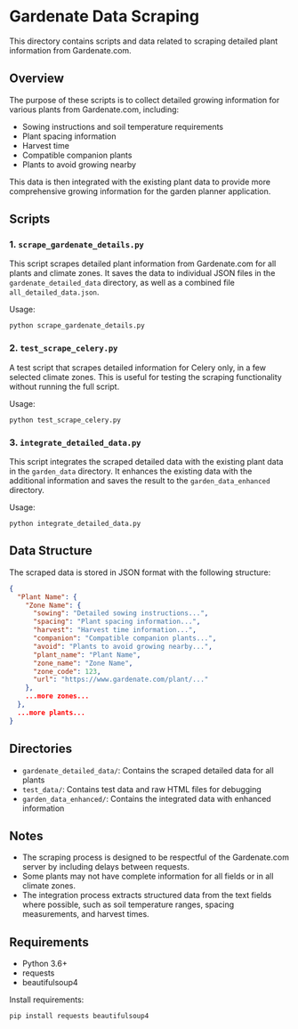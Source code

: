 # Gardenate Data Scraping

This directory contains scripts and data related to scraping detailed plant information from Gardenate.com.

## Overview

The purpose of these scripts is to collect detailed growing information for various plants from Gardenate.com, including:

- Sowing instructions and soil temperature requirements
- Plant spacing information
- Harvest time
- Compatible companion plants
- Plants to avoid growing nearby

This data is then integrated with the existing plant data to provide more comprehensive growing information for the garden planner application.

## Scripts

### 1. `scrape_gardenate_details.py`

This script scrapes detailed plant information from Gardenate.com for all plants and climate zones. It saves the data to individual JSON files in the `gardenate_detailed_data` directory, as well as a combined file `all_detailed_data.json`.

Usage:
```
python scrape_gardenate_details.py
```

### 2. `test_scrape_celery.py`

A test script that scrapes detailed information for Celery only, in a few selected climate zones. This is useful for testing the scraping functionality without running the full script.

Usage:
```
python test_scrape_celery.py
```

### 3. `integrate_detailed_data.py`

This script integrates the scraped detailed data with the existing plant data in the `garden_data` directory. It enhances the existing data with the additional information and saves the result to the `garden_data_enhanced` directory.

Usage:
```
python integrate_detailed_data.py
```

## Data Structure

The scraped data is stored in JSON format with the following structure:

```json
{
  "Plant Name": {
    "Zone Name": {
      "sowing": "Detailed sowing instructions...",
      "spacing": "Plant spacing information...",
      "harvest": "Harvest time information...",
      "companion": "Compatible companion plants...",
      "avoid": "Plants to avoid growing nearby...",
      "plant_name": "Plant Name",
      "zone_name": "Zone Name",
      "zone_code": 123,
      "url": "https://www.gardenate.com/plant/..."
    },
    ...more zones...
  },
  ...more plants...
}
```

## Directories

- `gardenate_detailed_data/`: Contains the scraped detailed data for all plants
- `test_data/`: Contains test data and raw HTML files for debugging
- `garden_data_enhanced/`: Contains the integrated data with enhanced information

## Notes

- The scraping process is designed to be respectful of the Gardenate.com server by including delays between requests.
- Some plants may not have complete information for all fields or in all climate zones.
- The integration process extracts structured data from the text fields where possible, such as soil temperature ranges, spacing measurements, and harvest times.

## Requirements

- Python 3.6+
- requests
- beautifulsoup4

Install requirements:
```
pip install requests beautifulsoup4
``` 